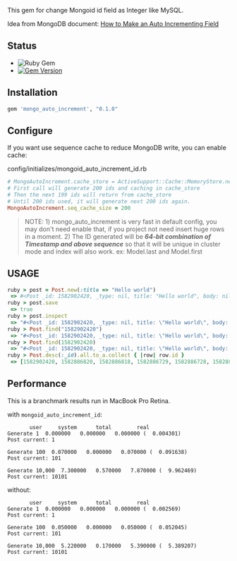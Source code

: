 This gem for change Mongoid id field as Integer like MySQL.

Idea from MongoDB document: [How to Make an Auto Incrementing Field](http://www.mongodb.org/display/DOCS/How+to+Make+an+Auto+Incrementing+Field)


## Status
- ![Ruby Gem](https://github.com/guptalakshya92/mongo_auto_increment/workflows/Ruby%20Gem/badge.svg)
- [![Gem Version](https://badge.fury.io/rb/mongo_auto_increment.svg)](https://rubygems.org/gems/mongo_auto_increment)

## Installation

```ruby
gem 'mongo_auto_increment', "0.1.0"
```

## Configure

If you want use sequence cache to reduce MongoDB write, you can enable cache:

config/initializes/mongoid_auto_increment_id.rb

```ruby
# MongoAutoIncrement.cache_store = ActiveSupport::Cache::MemoryStore.new
# First call will generate 200 ids and caching in cache_store
# Then the next 199 ids will return from cache_store
# Until 200 ids used, it will generate next 200 ids again.
MongoAutoIncrement.seq_cache_size = 200
```

> NOTE: 1) mongo_auto_increment is very fast in default config, you may don't need enable that, if you project not need insert huge rows in a moment.
        2) The ID generated will be ***64-bit combination of Timestamp and above sequence*** so that it will be unique in cluster mode and index will also work. ex: Model.last and Model.first
        


## USAGE

```ruby
ruby > post = Post.new(:title => "Hello world")
 => #<Post _id: 1582902420, _type: nil, title: "Hello world", body: nil>
ruby > post.save
 => true
ruby > post.inspect
 => "#<Post _id: 1582902420, _type: nil, title: \"Hello world\", body: nil>"
ruby > Post.find("1582902420")
 => "#<Post _id: 1582902420, _type: nil, title: \"Hello world\", body: nil>"
ruby > Post.find(1582902420)
 => "#<Post _id: 1582902420, _type: nil, title: \"Hello world\", body: nil>"
ruby > Post.desc(:_id).all.to_a.collect { |row| row.id }
 => [1582902420, 1582886820, 1582886818, 1582886729, 1582886728, 1582886722, 1582886720, 1582886714, 1582886696]
```


## Performance

This is a branchmark results run in MacBook Pro Retina.

with `mongoid_auto_increment_id`:

```
       user     system      total        real
Generate 1  0.000000   0.000000   0.000000 (  0.004301)
Post current: 1

Generate 100  0.070000   0.000000   0.070000 (  0.091638)
Post current: 101

Generate 10,000  7.300000   0.570000   7.870000 (  9.962469)
Post current: 10101
```

without:

```
       user     system      total        real
Generate 1  0.000000   0.000000   0.000000 (  0.002569)
Post current: 1

Generate 100  0.050000   0.000000   0.050000 (  0.052045)
Post current: 101

Generate 10,000  5.220000   0.170000   5.390000 (  5.389207)
Post current: 10101
```
